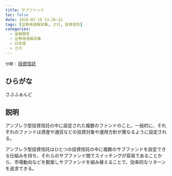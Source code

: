 ```yaml
---
title: サブファンド
toc: false
date: 2018-05-18 13:26:12
tags: [证券用语解说集, さ行, 投資信託]
categories:
  - 金融服务
  - 证券用语解说集
  - 日本語
  - さ行
---
```


`分類：` [投資信託](/tags/投資信託/)

## ひらがな

さぶふぁんど

## 説明

アンブレラ型投資信託の中に設定された複数のファンドのこと。一般的に、それぞれのファンドは資産や通貨などの投資対象や運用方針が異なるように設定される。

アンブレラ型投資信託はひとつの投資信託の中に複数のサブファンドを設定できる仕組みを持ち、それらのサブファンド間でスイッチングが容易であることから、市場動向などを勘案しサブファンドを組み替えることで、効率的なリターンを追求できる。
